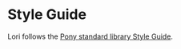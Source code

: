 # Style Guide

Lori follows the [Pony standard library Style Guide](https://github.com/ponylang/ponyc/blob/main/STYLE_GUIDE.md).
